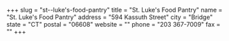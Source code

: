 +++
slug = "st--luke's-food-pantry"
title = "St. Luke's Food Pantry"
name = "St. Luke's Food Pantry"
address = "594 Kassuth Street"
city = "Bridge"
state = "CT"
postal = "06608"
website = ""
phone = "203 367-7009"
fax = ""
+++
